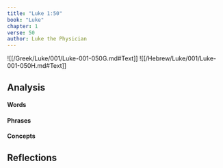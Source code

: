 ```yaml
---
title: "Luke 1:50"
book: "Luke"
chapter: 1
verse: 50
author: Luke the Physician
---
```

![[/Greek/Luke/001/Luke-001-050G.md#Text]]
![[/Hebrew/Luke/001/Luke-001-050H.md#Text]]

## Analysis

#### Words

#### Phrases

#### Concepts

## Reflections
